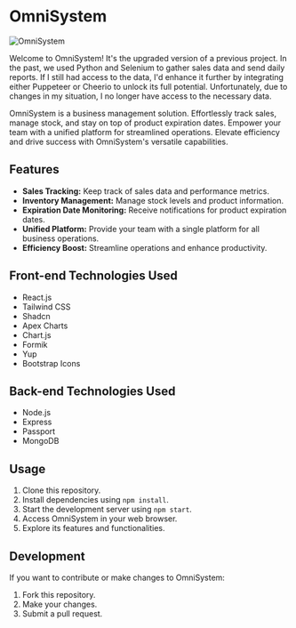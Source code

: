 # OmniSystem

![OmniSystem](https://github.com/GustavoGFG/OmniSystem/assets/112188508/452ad5c0-c3a5-4adc-9486-1263303137e0)

Welcome to OmniSystem! It's the upgraded version of a previous project. In the past, we used Python and Selenium to gather sales data and send daily reports. If I still had access to the data, I'd enhance it further by integrating either Puppeteer or Cheerio to unlock its full potential. Unfortunately, due to changes in my situation, I no longer have access to the necessary data.

OmniSystem is a business management solution. Effortlessly track sales, manage stock, and stay on top of product expiration dates. Empower your team with a unified platform for streamlined operations. Elevate efficiency and drive success with OmniSystem's versatile capabilities.

## Features

- **Sales Tracking:** Keep track of sales data and performance metrics.
- **Inventory Management:** Manage stock levels and product information.
- **Expiration Date Monitoring:** Receive notifications for product expiration dates.
- **Unified Platform:** Provide your team with a single platform for all business operations.
- **Efficiency Boost:** Streamline operations and enhance productivity.

## Front-end Technologies Used

- React.js
- Tailwind CSS
- Shadcn
- Apex Charts
- Chart.js
- Formik
- Yup
- Bootstrap Icons

## Back-end Technologies Used

- Node.js
- Express
- Passport
- MongoDB

## Usage

1. Clone this repository.
2. Install dependencies using `npm install`.
3. Start the development server using `npm start`.
4. Access OmniSystem in your web browser.
5. Explore its features and functionalities.

## Development

If you want to contribute or make changes to OmniSystem:

1. Fork this repository.
2. Make your changes.
3. Submit a pull request.
